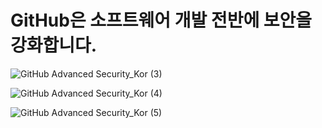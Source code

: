 # GitHub은 소프트웨어 개발 전반에 보안을 강화합니다. 
![GitHub Advanced Security_Kor (3)](https://user-images.githubusercontent.com/40287191/119859442-5b996300-bf50-11eb-9241-e8efee5683ed.png)

![GitHub Advanced Security_Kor (4)](https://user-images.githubusercontent.com/40287191/119859525-6fdd6000-bf50-11eb-8e98-e5e178a32080.png)

![GitHub Advanced Security_Kor (5)](https://user-images.githubusercontent.com/40287191/119859559-78359b00-bf50-11eb-81d5-cb39d23c8dc9.png)

